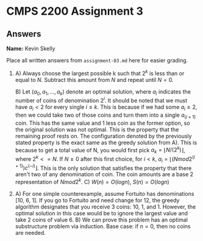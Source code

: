 # CMPS 2200 Assignment 3
## Answers

**Name:** Kevin Skelly


Place all written answers from `assignment-03.md` here for easier grading.
1. A) Always choose the largest possible k such that $2^k$ is less than or equal to $N$. Subtract this amount from $N$ and repeat until $N = 0$.

   B) Let $(a_0, a_1, ... , a_k)$ denote an optimal solution, where $a_i$ indicates the number of coins of denomination $2^i$. It should be noted that we must have $a_i < 2$ for every single $i \leq k$. This is because if we had some $a_i \geq 2$, then we could take two of those coins and turn them into a single $a_(i+1)$ coin. This has the same value and 1 less coin as the former option, so the original solution was not optimal. This is the property that the remaining proof rests on.
  The configuration denoted by the previously stated property is the exact same as the greedy solution from A). This is because to get a total value of N, you would first pick $a_k = ⌊ N / (2^k) ⌋$, where $2^k <= N$. If $N \geq 0$ after this first choice, for $i < k$, $a_i = ⌊(Nmod2 ^(i+1))c^(−i)⌋$. This is the only solution that satisfies the property that there aren't two of any denomination of coin. The coin amounts are a base 2 representation of $Nmod2^k$.
   C) $W(n) = O(logn)$, $S(n) = O(logn)$
2. A) For one simple counterexample, assume Fortuito has denominations [10, 6, 1]. If you go to Fortuito and need change for 12, the greedy algorithm designates that you receive 3 coins: 10, 1, and 1. However, the optimal solution in this case would be to ignore the largest value and take 2 coins of value 6.
   B) We can prove this problem has an optimal substructure problem via induction. Base case: if $n=0$, then no coins are needed. 
      
    
